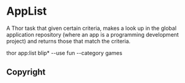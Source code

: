 # AppList ##

A Thor task that given certain criteria, makes a look up in the global application repository (where an app is a programming development project)
and returns those that match the criteria.

thor app:list blip* --use fun --category games

## Copyright ##

